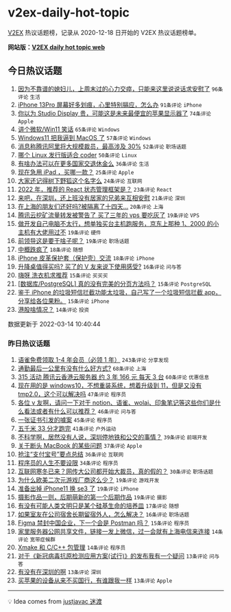 # v2ex-daily-hot-topic

[V2EX](https://www.v2ex.com/) 热议话题榜，记录从 2020-12-18 日开始的 V2EX 热议话题榜单。

**网站版：[V2EX daily hot topic web](https://boojack.github.io/v2ex-daily-hot-topic-web/)**

## 今日热议话题

<!-- TODAY BEGIN -->

1. [因为不靠谱的媳妇儿，上周末过的心力交瘁，只能来这里说说话求安慰了](https://www.v2ex.com/t/840273) `96条评论` `生活`
1. [iPhone 13Pro 屏幕好多划痕，心里特别膈应，怎么办](https://www.v2ex.com/t/840121) `91条评论` `iPhone`
1. [你以为 Studio Display 贵，可能这是未来最便宜的苹果显示器了](https://www.v2ex.com/t/840131) `74条评论` `Apple`
1. [讲个微软/Win11 笑话](https://www.v2ex.com/t/840161) `65条评论` `Windows`
1. [Windows11 把我逼到 MacOS 了](https://www.v2ex.com/t/840183) `57条评论` `Windows`
1. [消息称腾讯阿里将大规模裁员，最高涉及 30%](https://www.v2ex.com/t/840177) `52条评论` `职场话题`
1. [哪个 Linux 发行版适合 coder](https://www.v2ex.com/t/840219) `50条评论` `Linux`
1. [有啥办法可以在更多国家交退休金么](https://www.v2ex.com/t/840220) `36条评论` `生活`
1. [现在急用 iPad ，买哪一款？](https://www.v2ex.com/t/840139) `25条评论` `Apple`
1. [大家还记得树下野狐这个名字么](https://www.v2ex.com/t/840215) `24条评论` `互联网`
1. [2022 年，推荐的 React 状态管理框架是？](https://www.v2ex.com/t/840200) `23条评论` `React`
1. [来吧，在深圳，还上班没有居家的兄弟来互相安慰](https://www.v2ex.com/t/840127) `21条评论` `深圳`
1. [在上海的朋友们还好吗?被隔离了十四天...](https://www.v2ex.com/t/840159) `20条评论` `上海`
1. [腾讯云挖矿流量转发被警告了 买了三年的 vps 要吃灰了](https://www.v2ex.com/t/840221) `19条评论` `VPS`
1. [做开发自己电脑不太行，想单独买台主机跑服务，京东上那种 1、2000 的小主机有大佬用过不](https://www.v2ex.com/t/840189) `19条评论` `硬件`
1. [前领导这是要干啥子呢？](https://www.v2ex.com/t/840168) `19条评论` `职场话题`
1. [中概跌疯了](https://www.v2ex.com/t/840276) `18条评论` `随想`
1. [iPhone 皮革保护套（保护壳）交流](https://www.v2ex.com/t/840217) `18条评论` `iPhone`
1. [升降桌值得买吗? 买了的 V 友来说下使用感受?](https://www.v2ex.com/t/840196) `16条评论` `问与答`
1. [嗨呀 洗衣机求推荐](https://www.v2ex.com/t/840218) `15条评论` `买买买`
1. [[数据库/PostgreSQL] 真的没有完美的分页方法吗？](https://www.v2ex.com/t/840205) `15条评论` `PostgreSQL`
1. [鉴于 iPhone 的垃圾短信拦截功能太垃圾，自己写了一个垃圾短信拦截 app，分享给各位果粉。](https://www.v2ex.com/t/840128) `15条评论` `iPhone`
1. [港股啥情况？](https://www.v2ex.com/t/840254) `14条评论` `投资`

数据更新于 2022-03-14 10:40:44

<!-- TODAY END -->

### 昨日热议话题

<!-- YESTERDAY BEGIN -->

1. [语雀免费领取 1-4 年会员（必领 1 年）](https://www.v2ex.com/t/839992) `243条评论` `分享发现`
1. [通勤最后一公里有没有什么好方式?](https://www.v2ex.com/t/839994) `68条评论` `上海`
1. [315 活动 腾讯云香港云服务器 约 3 年 166 元 每天 3 台](https://www.v2ex.com/t/840061) `60条评论` `优惠信息`
1. [现在用的是 windows10，不想重装系统，想着升级到 11，但是又没有 tmp2.0，这个可以解决吗](https://www.v2ex.com/t/839980) `47条评论` `程序员`
1. [各位 v 友啊，请问一下对于 notion、语雀、wolai、印象笔记等这些你们是什么看法或者有什么可以推荐？](https://www.v2ex.com/t/840045) `46条评论` `问与答`
1. [一张证书引发的噱案](https://www.v2ex.com/t/840034) `45条评论` `程序员`
1. [五千米 33 分才跑完](https://www.v2ex.com/t/839987) `41条评论` `户外运动`
1. [不科学啊，居然没有人说，深圳停地铁和公交的事情？](https://www.v2ex.com/t/840077) `39条评论` `前端开发`
1. [关于断头 MacBook 的某些问题](https://www.v2ex.com/t/840002) `37条评论` `Apple`
1. [抢注“支付宝号”要点总结](https://www.v2ex.com/t/839973) `36条评论` `互联网`
1. [程序员的人生不要设限](https://www.v2ex.com/t/840026) `34条评论` `程序员`
1. [互联网寒冬已来？网传大公司都开始大裁员，真的假的？](https://www.v2ex.com/t/840068) `30条评论` `职场话题`
1. [为什么欧美二次元游戏厂商这么少？](https://www.v2ex.com/t/840101) `19条评论` `游戏开发`
1. [准备出掉 iPhone11 换 se3 了](https://www.v2ex.com/t/840065) `19条评论` `iPhone`
1. [摄影作品一则，后期萌新的第一个后期作品](https://www.v2ex.com/t/839975) `19条评论` `摄影`
1. [有没有可能人类文明只是某个硅基生命的培养皿](https://www.v2ex.com/t/839993) `17条评论` `随想`
1. [如果室友在公司宿舍长期留宿外人，怎么解决？](https://www.v2ex.com/t/840066) `16条评论` `职场话题`
1. [Figma 禁封中国企业，下一个会是 Postman 吗？](https://www.v2ex.com/t/839995) `15条评论` `程序员`
1. [家里服务器公网共享文件，链接一发上微信，过一会就有上海电信来连接](https://www.v2ex.com/t/840035) `14条评论` `宽带症候群`
1. [Xmake 和 C/C++ 包管理](https://www.v2ex.com/t/839983) `14条评论` `程序员`
1. [对于《新冠病毒抗原检测应用方案(试行)》的发布我有一个疑问](https://www.v2ex.com/t/840078) `13条评论` `问与答`
1. [有没有在深圳的啊](https://www.v2ex.com/t/840098) `13条评论` `深圳`
1. [买苹果的设备从来不买国行，有谁跟我一样](https://www.v2ex.com/t/840055) `13条评论` `Apple`

<!-- YESTERDAY END -->

---

💡 Idea comes from [justjavac 迷渡](https://github.com/justjavac/)
